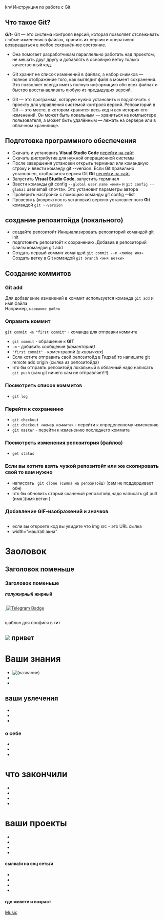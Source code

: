kr# Инструкция по работе с Git
## Что такое Git?
__*Git*__- Git — это система контроля версий, которая позволяет отслеживать любые изменения в файлах, хранить их версии и оперативно возвращаться в любое сохранённое состояние. 

* Она помогает разработчикам параллельно работать над проектом, не мешать друг другу и добавлять в основную ветку только качественный код. 

* Git хранит не список изменений в файлах, а набор снимков — полное отображение того, как выглядит файл в момент сохранения. Это позволяет всегда иметь полную информацию обо всех файлах и быстро восстанавливать любую из предыдущих версий. 

* Git — это программа, которую нужно установить и подключить к проекту для управления системой контроля версий. Репозиторий в Git — это место, в котором хранится весь код и вся история его изменений. Он может быть локальным — храниться на компьютере пользователя, а может быть удалённым — лежать на сервере или в облачном хранилище. 
## Подготовка программного обеспечения
* Скачать и установить **Visual Studio Code** [перейти на сайт](https://code.visualstudio.com/)
* Скачать дистрибутив для нужной операционной системы 
* После завершения установки открыть терминал или командную строку и ввести команду git --version. Если Git правильно установлен, отобразится версия Git **Git** [перейти на сайт](https://git-scm.com/downloads)
* Запустить **Visual Studio Code**, запустить терминал
* Ввести команды git config ```--global user.name «имя»``` и ```git config --global``` user.email «почта». Это установит параметры автора
* Проверить настройки с помощью команды git config --list
* Проверить (кооректность установки) версию установленного **Git** командой ```git --version``` 
## создание репозитойда (локального)
* создайте репозитойт Инициализировать репозиторий командой git init
* подготовить репозитойт к сохранению .Добавив в репозиторий файлы командой git add
* Создать первый коммит командой ```git commit --m «любое имя»```
Создать ветку в Git командой ```git branch <имя ветки>```
## Создание коммитов
### Git add
Для добавление изменений в коммит используется команда ```git add``` и имя файла<br>
Например, ```название файла```
### Оправить коммит
```git commit -m "first commit"``` - команда для отправки коммита<br>
* ```git commit``` - обращение к **GIT**
* ```-m``` - добавить сообщение *(коментарий)*
* ```"first commit"``` - коментрарий *(в кавычках)*
*  Если хотите отправить свой репозитойд в Гидхаб то напишите git remote add origin
(сылка из репозитойда)
*  что бы отправть репозитойд локальный в облачный надо написать ```git push```  (сам git ничего сам не отправляет!!!)

### Посмотреть список коммитов
* ```git log```
### Перейти к сохранению
* ```git checkout```
* ```git checkout <номер коммита>``` - перейти к определенному изменению
* ```git master``` - перейти к изменению последнего коммита
### Посмотреть изменения репозитория (файлов)
* ```get status```
 ### Если вы хотите взять __чужой__ репозитойт или же скопировать свой то вам нужно
 * написсать ``` git clone (сылка на репозитойд)``` (сам не поддердивает обн)
 * что бы обновить старый скаченый репозитойд надо написать git pull (имя )(имя ветки )
 ### Добавление GIF-изображений и значков
 <div id="header" align="center">
  <img "src"=""  width="100"/>
</div>

* если вы откроете код вы увидите что img src - это URL сылка 
* width="маштаб акна"

# Заоловок 
## Заголовок поменьше
### Заголовок поменьше

__*полужирный*__
 **жирный** 
 
##

 <div id="badges">
    <a href= "https://t.me/Gnomoslog">
    <img src="https://komarev.com/ghpvc/?username=GnomosloG&style=flat-square&color=blue" alt=""/>
    <img src="https://img.shields.io/badge/Telegram-rgb?style=for-the-badge&logo=Telegram&logoColor=rgb&color=black" alt="Telegram Badge"/>
  </a>
</div>

##

шаблон для профиля в гит

<h2> <img src="(сылку на фото или гифку)" width="(размер экрана)" /> привет </h2>

# Ваши знания 
*
  <img src= "(сылка на фото или гиф)"  height="(размер)" alt="(название)"  />
*

*
## ваши увлечения
*

*

*

### о себе

*

*

*
# что закончили 

*

*

*

*
# ваши проекты

*

*

*

*
#### сылка/и на соц сеть/и

*

*

*

*

#### где живете и возраст

[Music](https://music.mts.ru/album/33620485/track/131964131)



